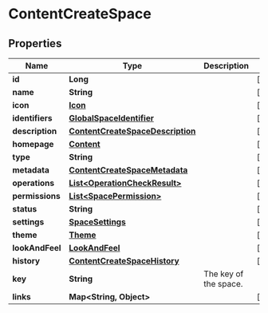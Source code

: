 # ContentCreateSpace

## Properties
Name | Type | Description | Notes
------------ | ------------- | ------------- | -------------
**id** | **Long** |  |  [optional]
**name** | **String** |  |  [optional]
**icon** | [**Icon**](Icon.md) |  |  [optional]
**identifiers** | [**GlobalSpaceIdentifier**](GlobalSpaceIdentifier.md) |  |  [optional]
**description** | [**ContentCreateSpaceDescription**](ContentCreateSpaceDescription.md) |  |  [optional]
**homepage** | [**Content**](Content.md) |  |  [optional]
**type** | **String** |  |  [optional]
**metadata** | [**ContentCreateSpaceMetadata**](ContentCreateSpaceMetadata.md) |  |  [optional]
**operations** | [**List&lt;OperationCheckResult&gt;**](OperationCheckResult.md) |  |  [optional]
**permissions** | [**List&lt;SpacePermission&gt;**](SpacePermission.md) |  |  [optional]
**status** | **String** |  |  [optional]
**settings** | [**SpaceSettings**](SpaceSettings.md) |  |  [optional]
**theme** | [**Theme**](Theme.md) |  |  [optional]
**lookAndFeel** | [**LookAndFeel**](LookAndFeel.md) |  |  [optional]
**history** | [**ContentCreateSpaceHistory**](ContentCreateSpaceHistory.md) |  |  [optional]
**key** | **String** | The key of the space. | 
**links** | **Map&lt;String, Object&gt;** |  |  [optional]
